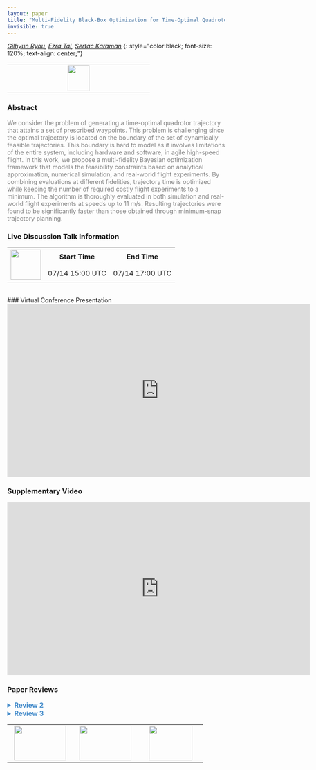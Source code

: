 ```yaml
---
layout: paper
title: "Multi-Fidelity Black-Box Optimization for Time-Optimal Quadrotor Maneuvers"
invisible: true
---
```

*[Gilhyun Ryou](http://), [Ezra Tal](http://www.ezratal.net),  [Sertac Karaman](http://karaman.mit.edu)*
{: style="color:black; font-size: 120%; text-align: center;"}

<table width="20%"> <tr>
<td style="width: 20%; text-align: center;"><a href="http://www.roboticsproceedings.org/rss16/p032.pdf"><img src="{{ site.baseurl }}/images/paper_link.png"
width = "50"  height = "60"/> </a> </td>

</tr></table>

### Abstract
<html><p style="color:gray; font-size: 100%; text-align: justified;">
We consider the problem of generating a time-optimal quadrotor trajectory that attains a set of prescribed waypoints. This problem is challenging since the optimal trajectory is located on the boundary of the set of dynamically feasible trajectories. This boundary is hard to model as it involves limitations of the entire system, including hardware and software, in agile high-speed flight. In this work, we propose a multi-fidelity Bayesian optimization framework that models the feasibility constraints based on analytical approximation, numerical simulation, and real-world flight experiments. By combining evaluations at different fidelities, trajectory time is optimized while keeping the number of required costly flight experiments to a minimum. The algorithm is thoroughly evaluated in both simulation and real-world flight experiments at speeds up to 11 m/s. Resulting trajectories were found to be significantly faster than those obtained through minimum-snap trajectory planning.
</p></html>

### Live Discussion Talk Information
<html>
<table width="50%">
<tr> <th rowspan="2"><a href="https://pheedloop.com/rss2020/virtual/"><img src="{{ site.baseurl }}/images/pheedloop_link.png" width = "70"  height = "70"/> </a> </th> <th> Start Time </th> <th> End Time </th> </tr>
<tr> <td> 07/14 15:00 UTC </td><td> 07/14 17:00 UTC </td></tr>
</table> <br> </html>
### Virtual Conference Presentation
<iframe width="700" height="400" src="https://www.youtube.com/embed/xI-g9dR_TPU" frameborder="0" allow="accelerometer; autoplay; encrypted-media; gyroscope; picture-in-picture" allowfullscreen></iframe>

### Supplementary Video
<iframe width="700" height="400" src="https://www.youtube.com/embed/igwULi_H1Kg " frameborder="0" allow="accelerometer; autoplay; encrypted-media; gyroscope; picture-in-picture" allowfullscreen></iframe>

### Paper Reviews
<details><summary style="font-size:110%; color:#438BCA; cursor: pointer;"><b> Review 2</b></summary>
<p style="color:gray; font-size: 100%; text-align: justified; white-space: pre-line">
Here are a few comments below that may help further improve the paper.

I - Approach and presentation
- The statement 'optimal trajectory is found at boundary of the set of feasible trajectories' doesn't have a reference. I am not sure this is true in general, but even in some specific context an intuitive example or a reference is necessary.
- The first time \alpha appears it is refereed to as the acquisition function. Some more explanation as to what is an acquisition function would benefit readability for a wider audience.
- There is some ambiguity in the overall approach as to what happens online vs offline. Is the approach augmenting the dataset to do incremental learning in an online setting or is the model learned batch style and then deployed to find trajectories, for example, for the real robot. If there is incremental learning is the variational inference performed every time a new data point is added?
- There are a lot of variables and I found myself often going back and forth trying to find their definition. Sometimes the notation maybe inconsistent, for example, l has superscripts and subscripts and have been used interchangeably or their distinction wasn't made clear.
- Trajectory plots are hard to interpret. For instance, Fig 3 is quite small and the distinction in color is hard to see to understand the altitude. Maybe a perspective 3D view would be more helpful or the trajectory with the quadrotor on it at waypoints in various orientations would help ground it.

II - On experiments and practical details
- Going back to the online vs offline ambiguity is it unclear if the learned model is deployed in settings similar to the training data i.e. the boundaries between training and testing is unclear. Given this, how well does the method generalize to problems it has not seen before?
- Result in IVA referring to Fig. 2 is 2%. Maybe this is a typo and it is closer to 20%?
- In Fig. 4 the lower bound on improvement is about 5%. Why was the improvement significantly less here? Any way to know how improvement relates to the problem defined by the desired set of waypoints?
- What were the computational times of the approach?
- It wasn't clear how someone would choose the fidelity levels or even define how many are needed for an application. Also how does the approach scale with increasing number of fidelity classes.

III - Limitations
The authors should consider adding a limitations section where the following could be discussed:
- Is the approach real-time or is the trajectory computed offline and then followed by tracking?
- How is state uncertainty handled?
- How would obstacles be handled?
- The real world flights show the quadrotor moving through free space, how is the tolerance to the desired waypoint verified? With respect to the drone racing challenges mentioned in the introduction typically the quadrotors are required to pass through a set of floating gates.
</p> </details>

<details><summary style="font-size:110%; color:#438BCA; cursor: pointer;"><b> Review 3</b></summary>
<p style="color:gray; font-size: 100%; text-align: justified; white-space: pre-line">
Overall, the paper exposes clearly its objective. It is well written and the contribution is relevant. 
My first point is that it could make a better job a motivating the need to reach exactly the optimum (there are plenty of good reasons for this,
but they are not mentioned here).

My second point is that the paper lacks an important discussion about the cases where the feasibility constraints are wrongly approximated.
In such cases the consequences would of course be rather dramatic, and it seems important to obtain some estimation of how likely this is to occur
with respect to formulation (6).
This brings back to the question of "do we really want the optimum" for uncertain hardware control ? 
I am not saying that identifying the feasibility constraint is not relevant, but the study should somehow discuss how confident the information is.

</p> </details>

<table width="100%"><tr><td style="width: 30%; text-align: center;"><a href="{{ site.baseurl }}/program/papers/31"> <img src="{{ site.baseurl }}/images/previous_icon.png" width = "120"  height = "80"/> </a> </td>

<td style="width: 30%; text-align: center;"><a href="{{ site.baseurl }}/program/papers"> <img src="{{ site.baseurl }}/images/overview_icon.png" width = "120"  height = "80"/> </a> </td> 

<td style="width: 30%; text-align: center;"><a href="{{ site.baseurl }}/program/papers/33"> <img src="{{ site.baseurl }}/images/next_icon.png" width = "100"  height = "80"/> </a> </td> 

</tr></table>

